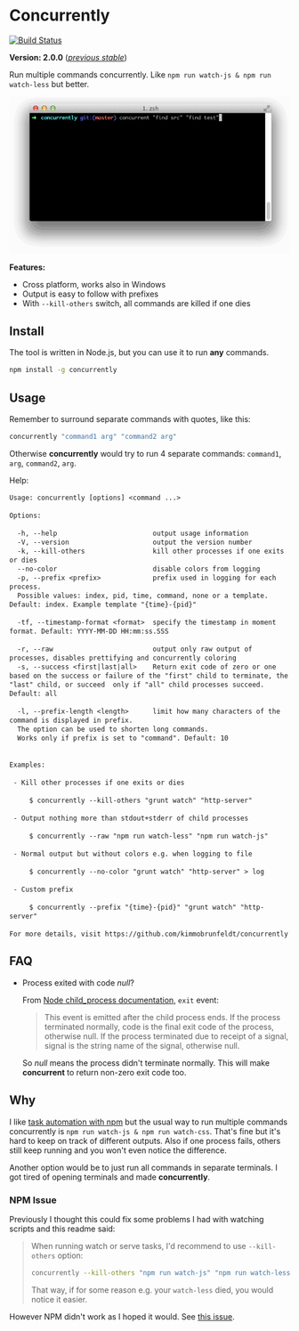 # Concurrently

[![Build Status](https://travis-ci.org/kimmobrunfeldt/concurrently.svg)](https://travis-ci.org/kimmobrunfeldt/concurrently)

**Version: 2.0.0** ([*previous stable*](https://github.com/kimmobrunfeldt/concurrently/tree/1.0.0))

Run multiple commands concurrently.
Like `npm run watch-js & npm run watch-less` but better.

![](docs/demo.gif)

**Features:**

* Cross platform, works also in Windows
* Output is easy to follow with prefixes
* With `--kill-others` switch, all commands are killed if one dies


## Install

The tool is written in Node.js, but you can use it to run **any** commands.

```bash
npm install -g concurrently
```

## Usage

Remember to surround separate commands with quotes, like this:
```bash
concurrently "command1 arg" "command2 arg"
```

Otherwise **concurrently** would try to run 4 separate commands:
`command1`, `arg`, `command2`, `arg`.

Help:

```
Usage: concurrently [options] <command ...>

Options:

  -h, --help                        output usage information
  -V, --version                     output the version number
  -k, --kill-others                 kill other processes if one exits or dies
  --no-color                        disable colors from logging
  -p, --prefix <prefix>             prefix used in logging for each process.
  Possible values: index, pid, time, command, none or a template. Default: index. Example template "{time}-{pid}"

  -tf, --timestamp-format <format>  specify the timestamp in moment format. Default: YYYY-MM-DD HH:mm:ss.SSS

  -r, --raw                         output only raw output of processes, disables prettifying and concurrently coloring
  -s, --success <first|last|all>    Return exit code of zero or one based on the success or failure of the "first" child to terminate, the "last" child, or succeed  only if "all" child processes succeed. Default: all

  -l, --prefix-length <length>      limit how many characters of the command is displayed in prefix.
  The option can be used to shorten long commands.
  Works only if prefix is set to "command". Default: 10


Examples:

 - Kill other processes if one exits or dies

     $ concurrently --kill-others "grunt watch" "http-server"

 - Output nothing more than stdout+stderr of child processes

     $ concurrently --raw "npm run watch-less" "npm run watch-js"

 - Normal output but without colors e.g. when logging to file

     $ concurrently --no-color "grunt watch" "http-server" > log

 - Custom prefix

     $ concurrently --prefix "{time}-{pid}" "grunt watch" "http-server"

For more details, visit https://github.com/kimmobrunfeldt/concurrently
```

## FAQ

* Process exited with code *null*?

    From [Node child_process documentation](http://nodejs.org/api/child_process.html#child_process_event_exit), `exit` event:

    > This event is emitted after the child process ends. If the process
    > terminated normally, code is the final exit code of the process,
    > otherwise null. If the process terminated due to receipt of a signal,
    > signal is the string name of the signal, otherwise null.


    So *null* means the process didn't terminate normally. This will make **concurrent**
    to return non-zero exit code too.


## Why

I like [task automation with npm](http://substack.net/task_automation_with_npm_run)
but the usual way to run multiple commands concurrently is
`npm run watch-js & npm run watch-css`. That's fine but it's hard to keep
on track of different outputs. Also if one process fails, others still keep running
and you won't even notice the difference.

Another option would be to just run all commands in separate terminals. I got
tired of opening terminals and made **concurrently**.

### NPM Issue

Previously I thought this could fix some problems I had with watching scripts and this readme said:

> When running watch or serve tasks, I'd recommend to use `--kill-others` option:
>
> ```bash
> concurrently --kill-others "npm run watch-js" "npm run watch-less"
> ```
>
> That way, if for some reason e.g. your `watch-less` died, you would notice it easier.

However NPM didn't work as I hoped it would. See [this issue](https://github.com/kimmobrunfeldt/concurrently/issues/4).
